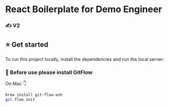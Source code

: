# React Boilerplate for Demo Engineer 
<h3 style="font-family='Helvetica'; font-size=15px; font-weight=bold; color=grey;">✍️ V2</h3>

<h2 style="font-family='Helvetica'; font-size=15px; font-weight=bold; color=grey;">⭐️ Get started</h2>

To run this project locally, install the dependencies and run the local server:

<h3 style="font-family='Helvetica'; font-size=15px; font-weight=bold; color=grey;">👊 Before use please install GitFlow <https://danielkummer.github.io/git-flow-cheatsheet/></h3>

On Mac 👇
```sh
brew install git-flow-avh
git flow init
```



